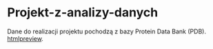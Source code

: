# Projekt-z-analizy-danych
Dane do realizacji projektu pochodzą z bazy Protein Data Bank (PDB).
[htmlpreview](http://htmlpreview.github.io/?https://github.com/BorysZemsciciel/Projekt-z-analizy-danych/blob/master/raport.html).
